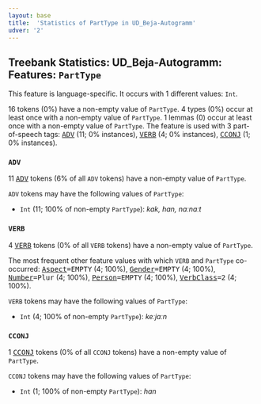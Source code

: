 ```yaml
---
layout: base
title:  'Statistics of PartType in UD_Beja-Autogramm'
udver: '2'
---
```


## Treebank Statistics: UD_Beja-Autogramm: Features: `PartType`

This feature is language-specific.
It occurs with 1 different values: `Int`.

16 tokens (0%) have a non-empty value of `PartType`.
4 types (0%) occur at least once with a non-empty value of `PartType`.
1 lemmas (0) occur at least once with a non-empty value of `PartType`.
The feature is used with 3 part-of-speech tags: <tt><a href="bej_autogramm-pos-ADV.html">ADV</a></tt> (11; 0% instances), <tt><a href="bej_autogramm-pos-VERB.html">VERB</a></tt> (4; 0% instances), <tt><a href="bej_autogramm-pos-CCONJ.html">CCONJ</a></tt> (1; 0% instances).

### `ADV`

11 <tt><a href="bej_autogramm-pos-ADV.html">ADV</a></tt> tokens (6% of all `ADV` tokens) have a non-empty value of `PartType`.

`ADV` tokens may have the following values of `PartType`:

* `Int` (11; 100% of non-empty `PartType`): <em>kak, han, naːnaːt</em>

### `VERB`

4 <tt><a href="bej_autogramm-pos-VERB.html">VERB</a></tt> tokens (0% of all `VERB` tokens) have a non-empty value of `PartType`.

The most frequent other feature values with which `VERB` and `PartType` co-occurred: <tt><a href="bej_autogramm-feat-Aspect.html">Aspect</a></tt><tt>=EMPTY</tt> (4; 100%), <tt><a href="bej_autogramm-feat-Gender.html">Gender</a></tt><tt>=EMPTY</tt> (4; 100%), <tt><a href="bej_autogramm-feat-Number.html">Number</a></tt><tt>=Plur</tt> (4; 100%), <tt><a href="bej_autogramm-feat-Person.html">Person</a></tt><tt>=EMPTY</tt> (4; 100%), <tt><a href="bej_autogramm-feat-VerbClass.html">VerbClass</a></tt><tt>=2</tt> (4; 100%).

`VERB` tokens may have the following values of `PartType`:

* `Int` (4; 100% of non-empty `PartType`): <em>keːjaːn</em>

### `CCONJ`

1 <tt><a href="bej_autogramm-pos-CCONJ.html">CCONJ</a></tt> tokens (0% of all `CCONJ` tokens) have a non-empty value of `PartType`.

`CCONJ` tokens may have the following values of `PartType`:

* `Int` (1; 100% of non-empty `PartType`): <em>han</em>

